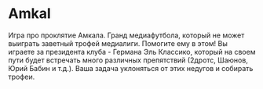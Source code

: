 # Amkal
Игра про проклятие Амкала. Гранд медиафутбола, который не может выиграть заветный трофей медиалиги. Помогите ему в этом! Вы играете за президента клуба - Германа Эль Классико, который на своем пути будет встречать много различных препятствий (2дротс, Шаюнов, Юрий Бабин и т.д.). Ваша задача уклоняться от этих недугов и собирать трофеи.
